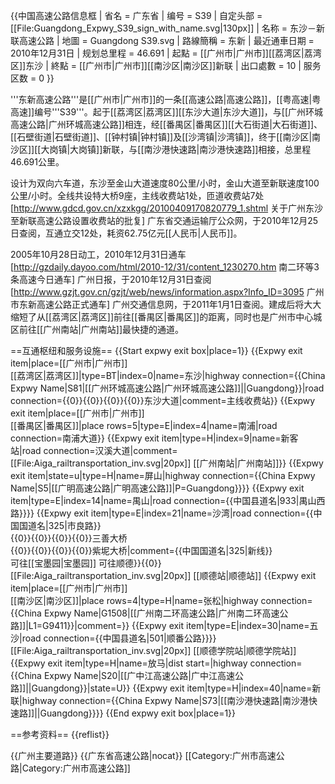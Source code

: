 {{中国高速公路信息框
| 省名 = 广东省
| 编号 = S39
| 自定头部 = [[File:Guangdong_Expwy_S39_sign_with_name.svg|130px]]
| 名称 = 东沙－新联高速公路
| 地圖 = Guangdong S39.svg
| 路線簡稱 = 东新
| 最近通車日期 = 2010年12月31日
| 规划总里程 = 46.691
| 起點 = [[广州市|广州市]][[荔湾区|荔湾区]]东沙
| 終點 = [[广州市|广州市]][[南沙区|南沙区]]新联
| 出口處數 = 10
| 服务区数 = 0
}}

'''东新高速公路'''是[[广州市|广州市]]的一条[[高速公路|高速公路]]，[[粤高速|粤高速]]编号'''S39'''。起于[[荔湾区|荔湾区]][[东沙大道|东沙大道]]，与[[广州环城高速公路|广州环城高速公路]]相连，经[[番禺区|番禺区]][[大石街道|大石街道]]、[[石壁街道|石壁街道]]、[[钟村镇|钟村镇]]及[[沙湾镇|沙湾镇]]，终于[[南沙区|南沙区]][[大岗镇|大岗镇]]新联，与[[南沙港快速路|南沙港快速路]]相接，总里程46.691公里。

设计为双向六车道，东沙至金山大道速度80公里/小时，金山大道至新联速度100公里/小时。全线共设特大桥9座，主线收费站1处，匝道收费站7处<ref>[http://www.gdcd.gov.cn/xzxkgg/20100409170820779_1.shtml 关于广州东沙至新联高速公路设置收费站的批复] 广东省交通运输厅公众网，于2010年12月25日查阅</ref>，互通立交12处，耗资62.75亿元[[人民币|人民币]]。

2005年10月28日动工，2010年12月31日通车<ref>[http://gzdaily.dayoo.com/html/2010-12/31/content_1230270.htm 南二环等3条高速今日通车] 广州日报，于2010年12月31日查阅</ref><ref>[http://www.gzjt.gov.cn/gzjt/web/news/information.aspx?Info_ID=3095 广州市东新高速公路正式通车] 广州交通信息网，于2011年1月1日查阅</ref>。建成后将大大缩短了从[[荔湾区|荔湾区]]前往[[番禺区|番禺区]]的距离，同时也是广州市中心城区前往[[广州南站|广州南站]]最快捷的通道。

==互通枢纽和服务设施==
{{Start expwy exit box|place=1}}
{{Expwy exit item|place=[[广州市|广州市]]<br />[[荔湾区|荔湾区]]|type=BT|index=0|name=东沙|highway connection={{China Expwy Name|S81|[[广州环城高速公路|广州环城高速公路]]||Guangdong}}|road connection={{0}}{{0}}{{0}}{{0}}东沙大道|comment=主线收费站}}
{{Expwy exit item|place=[[广州市|广州市]]<br />[[番禺区|番禺区]]|place rows=5|type=E|index=4|name=南浦|road connection=南浦大道}}
{{Expwy exit item|type=H|index=9|name=新客站|road connection=汉溪大道|comment=[[File:Aiga_railtransportation_inv.svg|20px]] [[广州南站|广州南站]]}}
{{Expwy exit item|state=u|type=H|name=屏山|highway connection={{China Expwy Name|S5|[[广明高速公路|广明高速公路]]|P=Guangdong}}}}
{{Expwy exit item|type=E|index=14|name=禺山|road connection={{中国县道名|933|禺山西路}}}}
{{Expwy exit item|type=E|index=21|name=沙湾|road connection={{中国国道名|325|市良路}}<br>{{0}}{{0}}{{0}}{{0}}三善大桥<br>{{0}}{{0}}{{0}}{{0}}紫坭大桥|comment={{中国国道名|325|新线}}<br>可往[[宝墨园|宝墨园]] 可往顺德}}{{0}}[[File:Aiga_railtransportation_inv.svg|20px]] [[顺德站|顺德站]]
{{Expwy exit item|place=[[广州市|广州市]]<br />[[南沙区|南沙区]]|place rows=4|type=H|name=张松|highway connection={{China Expwy Name|G1508|[[广州南二环高速公路|广州南二环高速公路]]|L1=G9411}}|comment=}}
{{Expwy exit item|type=E|index=30|name=五沙|road connection={{中国县道名|501|顺番公路}}}}[[File:Aiga_railtransportation_inv.svg|20px]] [[顺德学院站|顺德学院站]]
{{Expwy exit item|type=H|name=放马|dist start=|highway connection={{China Expwy Name|S20|[[广中江高速公路|广中江高速公路]]||Guangdong}}|state=U}}
{{Expwy exit item|type=H|index=40|name=新联|highway connection={{China Expwy Name|S73|[[南沙港快速路|南沙港快速路]]||Guangdong}}}}
{{End expwy exit box|place=1}}

==参考资料==
{{reflist}}

{{广州主要道路}}
{{广东省高速公路|nocat}}
[[Category:广州市高速公路|Category:广州市高速公路]]